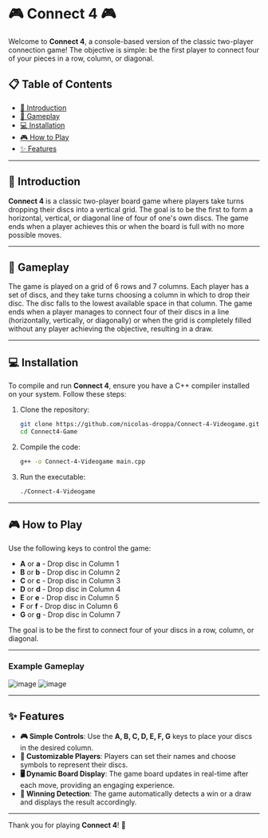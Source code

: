 # 🎮 Connect 4 🎮

Welcome to **Connect 4**, a console-based version of the classic two-player connection game! The objective is simple: be the first player to connect four of your pieces in a row, column, or diagonal.

## 📋 Table of Contents

- [📝 Introduction](#introduction)
- [🎲 Gameplay](#gameplay)
- [💻 Installation](#installation)
- [🎮 How to Play](#how-to-play)
- [✨ Features](#features)

---

## 📝 Introduction

**Connect 4** is a classic two-player board game where players take turns dropping their discs into a vertical grid. The goal is to be the first to form a horizontal, vertical, or diagonal line of four of one's own discs. The game ends when a player achieves this or when the board is full with no more possible moves.

---

## 🎲 Gameplay

The game is played on a grid of 6 rows and 7 columns. Each player has a set of discs, and they take turns choosing a column in which to drop their disc. The disc falls to the lowest available space in that column. The game ends when a player manages to connect four of their discs in a line (horizontally, vertically, or diagonally) or when the grid is completely filled without any player achieving the objective, resulting in a draw.

---

## 💻 Installation

To compile and run **Connect 4**, ensure you have a C++ compiler installed on your system. Follow these steps:

1. Clone the repository:
    ```sh
    git clone https://github.com/nicolas-droppa/Connect-4-Videogame.git
    cd Connect4-Game
    ```

2. Compile the code:
    ```sh
    g++ -o Connect-4-Videogame main.cpp
    ```

3. Run the executable:
    ```sh
    ./Connect-4-Videogame
    ```

---

## 🎮 How to Play

Use the following keys to control the game:

- **A** or **a** - Drop disc in Column 1
- **B** or **b** - Drop disc in Column 2
- **C** or **c** - Drop disc in Column 3
- **D** or **d** - Drop disc in Column 4
- **E** or **e** - Drop disc in Column 5
- **F** or **f** - Drop disc in Column 6
- **G** or **g** - Drop disc in Column 7

The goal is to be the first to connect four of your discs in a row, column, or diagonal.

---

### Example Gameplay

![image](https://github.com/user-attachments/assets/067fd7c2-cda4-49c1-9993-4a0083e24195)
![image](https://github.com/user-attachments/assets/c977cd6e-fffc-4cfa-898f-168a66071420)

---

## ✨ Features

- **🎮 Simple Controls**: Use the **A, B, C, D, E, F, G** keys to place your discs in the desired column.
- **🎨 Customizable Players**: Players can set their names and choose symbols to represent their discs.
- **🖥️ Dynamic Board Display**: The game board updates in real-time after each move, providing an engaging experience.
- **🔀 Winning Detection**: The game automatically detects a win or a draw and displays the result accordingly.

---

Thank you for playing **Connect 4**! 🌟

